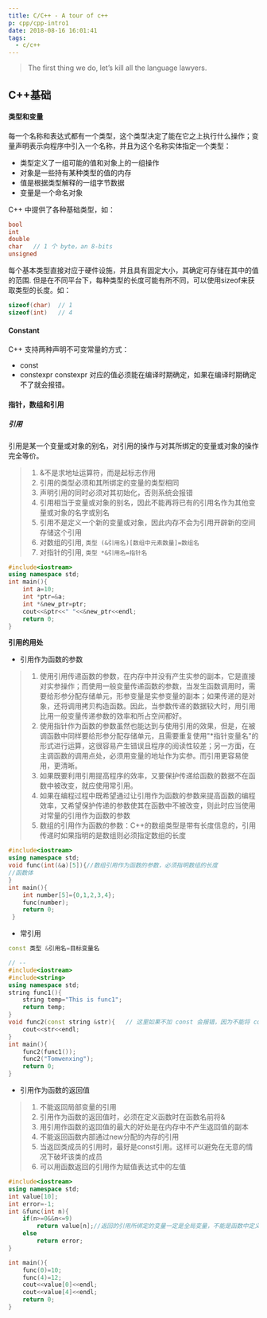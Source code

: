 ```yaml
---
title: C/C++ - A tour of c++
p: cpp/cpp-intro1
date: 2018-08-16 16:01:41
tags:
  - c/c++
---
```


> The first thing we do, let’s kill all the language lawyers.

## C++基础

#### 类型和变量

每一个名称和表达式都有一个类型，这个类型决定了能在它之上执行什么操作；变量声明表示向程序中引入一个名称，并且为这个名称实体指定一个类型：

- 类型定义了一组可能的值和对象上的一组操作
- 对象是一些持有某种类型的值的内存
- 值是根据类型解释的一组字节数据
- 变量是一个命名对象

C++ 中提供了各种基础类型，如：

```cpp
bool
int
double
char   // 1 个 byte，an 8-bits
unsigned
```
每个基本类型直接对应于硬件设施，并且具有固定大小，其确定可存储在其中的值的范围. 但是在不同平台下，每种类型的长度可能有所不同，可以使用sizeof来获取类型的长度。如：

```cpp
sizeof(char)  // 1
sizeof(int)   // 4
```

#### Constant

C++ 支持两种声明不可变常量的方式：

- const
- constexpr
constexpr 对应的值必须能在编译时期确定，如果在编译时期确定不了就会报错。

#### 指针，数组和引用

##### 引用

引用是某一个变量或对象的别名，对引用的操作与对其所绑定的变量或对象的操作完全等价。

> 1. &不是求地址运算符，而是起标志作用
> 2. 引用的类型必须和其所绑定的变量的类型相同
> 3. 声明引用的同时必须对其初始化，否则系统会报错
> 4. 引用相当于变量或对象的别名，因此不能再将已有的引用名作为其他变量或对象的名字或别名
> 5. 引用不是定义一个新的变量或对象，因此内存不会为引用开辟新的空间存储这个引用
> 6. 对数组的引用, `类型 (&引用名)[数组中元素数量]=数组名`
> 7. 对指针的引用, `类型 *&引用名=指针名`

```cpp
#include<iostream>
using namespace std;
int main(){
    int a=10;
    int *ptr=&a;
    int *&new_ptr=ptr;
    cout<<&ptr<<" "<<&new_ptr<<endl;
    return 0; 
}
```

**引用的用处**

- 引用作为函数的参数

> 1. 使用引用传递函数的参数，在内存中并没有产生实参的副本，它是直接对实参操作；而使用一般变量传递函数的参数，当发生函数调用时，需要给形参分配存储单元，形参变量是实参变量的副本；如果传递的是对象，还将调用拷贝构造函数。因此，当参数传递的数据较大时，用引用比用一般变量传递参数的效率和所占空间都好。
> 2. 使用指针作为函数的参数虽然也能达到与使用引用的效果，但是，在被调函数中同样要给形参分配存储单元，且需要重复使用\"*指针变量名\"的形式进行运算，这很容易产生错误且程序的阅读性较差；另一方面，在主调函数的调用点处，必须用变量的地址作为实参。而引用更容易使用，更清晰。
> 3. 如果既要利用引用提高程序的效率，又要保护传递给函数的数据不在函数中被改变，就应使用常引用。
> 4. 如果在编程过程中既希望通过让引用作为函数的参数来提高函数的编程效率，又希望保护传递的参数使其在函数中不被改变，则此时应当使用对常量的引用作为函数的参数
> 5. 数组的引用作为函数的参数：C++的数组类型是带有长度信息的，引用传递时如果指明的是数组则必须指定数组的长度

```cpp
#include<iostream>
using namespace std;
void func(int(&a)[5]){//数组引用作为函数的参数，必须指明数组的长度 
//函数体 
}
int main(){
    int number[5]={0,1,2,3,4};
    func(number); 
    return 0; 
 }
```

- 常引用

```cpp
const 类型 &引用名=目标变量名

// --
#include<iostream>
#include<string> 
using namespace std;
string func1(){
    string temp="This is func1";
    return temp;
}
void func2(const string &str){   // 这里如果不加 const 会报错，因为不能将 const 常量赋值给变量的引用
    cout<<str<<endl;
}
int main(){
    func2(func1());
    func2("Tomwenxing");
    return 0;
}
```

- 引用作为函数的返回值

> 1. 不能返回局部变量的引用
> 2. 引用作为函数的返回值时，必须在定义函数时在函数名前将&
> 3. 用引用作函数的返回值的最大的好处是在内存中不产生返回值的副本
> 4. 不能返回函数内部通过new分配的内存的引用
> 5. 当返回类成员的引用时，最好是const引用。这样可以避免在无意的情况下破坏该类的成员
> 6. 可以用函数返回的引用作为赋值表达式中的左值

```cpp
#include<iostream>
using namespace std;
int value[10];
int error=-1;
int &func(int n){
    if(n>=0&&n<=9)
        return value[n];//返回的引用所绑定的变量一定是全局变量，不能是函数中定义的局部变量 
    else
        return error;
}

int main(){
    func(0)=10;
    func(4)=12;
    cout<<value[0]<<endl;
    cout<<value[4]<<endl;
    return 0; 
}
```
